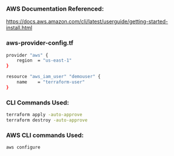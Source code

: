 ### AWS Documentation Referenced:

https://docs.aws.amazon.com/cli/latest/userguide/getting-started-install.html


### aws-provider-config.tf

```sh
provider "aws" {
    region  = "us-east-1"
}

resource "aws_iam_user" "demouser" {
    name    = "terraform-user"
}
```

### CLI Commands Used:
```sh
terraform apply -auto-approve
terraform destroy -auto-approve
```

### AWS CLI commands Used:
```sh
aws configure
```